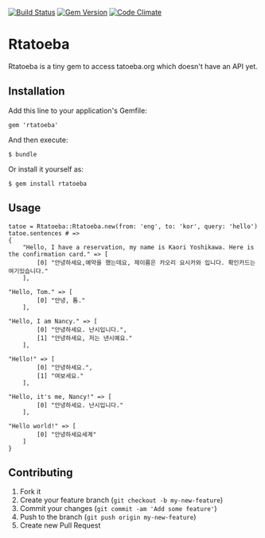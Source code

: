 [![Build Status](https://travis-ci.org/pcboy/rtatoeba.svg)](https://travis-ci.org/pcboy/rtatoeba)
[![Gem Version](https://badge.fury.io/rb/rtatoeba.svg)](http://badge.fury.io/rb/rtatoeba)
[![Code Climate](https://codeclimate.com/github/pcboy/rtatoeba/badges/gpa.svg)](https://codeclimate.com/github/pcboy/rtatoeba)

# Rtatoeba

Rtatoeba is a tiny gem to access tatoeba.org which doesn't have an API yet.

## Installation

Add this line to your application's Gemfile:

    gem 'rtatoeba'

And then execute:

    $ bundle

Or install it yourself as:

    $ gem install rtatoeba

## Usage

    tatoe = Rtatoeba::Rtatoeba.new(from: 'eng', to: 'kor', query: 'hello')
    tatoe.sentences # =>
    {
        "Hello, I have a reservation, my name is Kaori Yoshikawa. Here is the confirmation card." => [
            [0] "안녕하세요,예약을 했는데요, 제이름은 카오리 요시카와 입니다. 확인카드는 여기있습니다."
        ],
                                                                                    "Hello, Tom." => [
            [0] "안녕, 톰."
        ],
                                                                             "Hello, I am Nancy." => [
            [0] "안녕하세요. 난시입니다.",
            [1] "안녕하세요, 저는 낸시예요."
        ],
                                                                                         "Hello!" => [
            [0] "안녕하세요.",
            [1] "여보세요."
        ],
                                                                         "Hello, it's me, Nancy!" => [
            [0] "안녕하세요. 난시입니다."
        ],
                                                                                   "Hello world!" => [
            [0] "안녕하세요세계"
        ]
    }


## Contributing

1. Fork it
2. Create your feature branch (`git checkout -b my-new-feature`)
3. Commit your changes (`git commit -am 'Add some feature'`)
4. Push to the branch (`git push origin my-new-feature`)
5. Create new Pull Request
